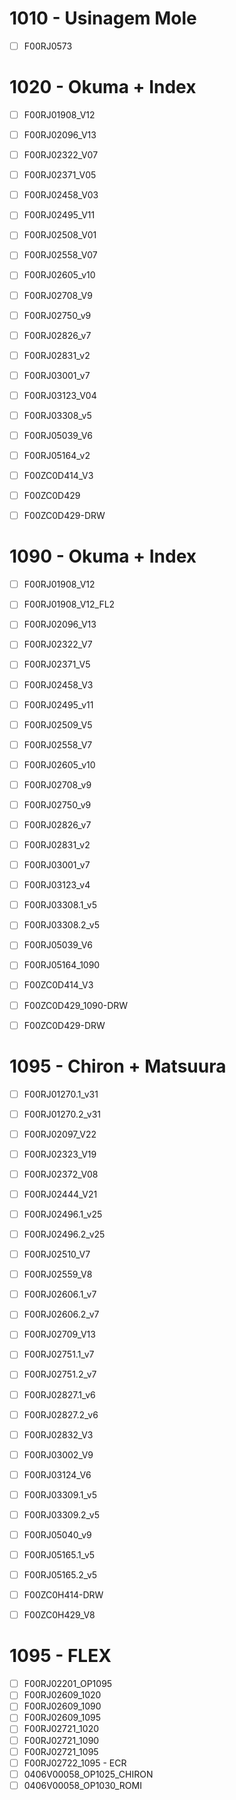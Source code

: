 

# 1010 - Usinagem Mole

- [ ] F00RJ0573

# 1020 - Okuma + Index

- [ ] F00RJ01908_V12
- [ ] F00RJ02096_V13
- [ ] F00RJ02322_V07
- [ ] F00RJ02371_V05
- [ ] F00RJ02458_V03
- [ ] F00RJ02495_V11
- [ ] F00RJ02508_V01
- [ ] F00RJ02558_V07
- [ ] F00RJ02605_v10
- [ ] F00RJ02708_V9
- [ ] F00RJ02750_v9
- [ ] F00RJ02826_v7
- [ ] F00RJ02831_v2
- [ ] F00RJ03001_v7
- [ ] F00RJ03123_V04
- [ ] F00RJ03308_v5
- [ ] F00RJ05039_V6
- [ ] F00RJ05164_v2
- [ ] F00ZC0D414_V3
- [ ] F00ZC0D429
- [ ] F00ZC0D429-DRW


# 1090 - Okuma + Index

- [ ] F00RJ01908_V12
- [ ] F00RJ01908_V12_FL2
- [ ] F00RJ02096_V13
- [ ] F00RJ02322_V7
- [ ] F00RJ02371_V5
- [ ] F00RJ02458_V3
- [ ] F00RJ02495_v11
- [ ] F00RJ02509_V5
- [ ] F00RJ02558_V7
- [ ] F00RJ02605_v10
- [ ] F00RJ02708_v9
- [ ] F00RJ02750_v9
- [ ] F00RJ02826_v7
- [ ] F00RJ02831_v2
- [ ] F00RJ03001_v7
- [ ] F00RJ03123_v4
- [ ] F00RJ03308.1_v5
- [ ] F00RJ03308.2_v5
- [ ] F00RJ05039_V6
- [ ] F00RJ05164_1090
- [ ] F00ZC0D414_V3
- [ ] F00ZC0D429_1090-DRW
- [ ] F00ZC0D429-DRW


# 1095 - Chiron + Matsuura

- [ ] F00RJ01270.1_v31
- [ ] F00RJ01270.2_v31
- [ ] F00RJ02097_V22
- [ ] F00RJ02323_V19
- [ ] F00RJ02372_V08
- [ ] F00RJ02444_V21
- [ ] F00RJ02496.1_v25
- [ ] F00RJ02496.2_v25
- [ ] F00RJ02510_V7
- [ ] F00RJ02559_V8
- [ ] F00RJ02606.1_v7
- [ ] F00RJ02606.2_v7
- [ ] F00RJ02709_V13
- [ ] F00RJ02751.1_v7
- [ ] F00RJ02751.2_v7
- [ ] F00RJ02827.1_v6
- [ ] F00RJ02827.2_v6
- [ ] F00RJ02832_V3
- [ ] F00RJ03002_V9
- [ ] F00RJ03124_V6
- [ ] F00RJ03309.1_v5
- [ ] F00RJ03309.2_v5
- [ ] F00RJ05040_v9
- [ ] F00RJ05165.1_v5
- [ ] F00RJ05165.2_v5
- [ ] F00ZC0H414-DRW
- [ ] F00ZC0H429_V8


# 1095 - FLEX

- [ ] F00RJ02201_OP1095
- [ ] F00RJ02609_1020
- [ ] F00RJ02609_1090
- [ ] F00RJ02609_1095
- [ ] F00RJ02721_1020
- [ ] F00RJ02721_1090
- [ ] F00RJ02721_1095
- [ ] F00RJ02722_1095 - ECR
- [ ] 0406V00058_OP1025_CHIRON
- [ ] 0406V00058_OP1030_ROMI
